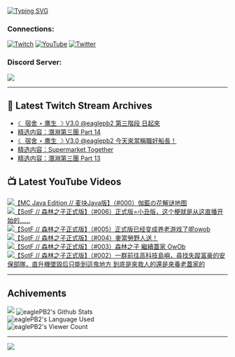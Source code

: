 <!--### Hello people, I'm EaglePB2 - The one who building something for fun 👋
Thank you for standby for this profile.   
The purpose of this profile is coming soon.   
You may come back later, as you wish if this readme.md is updated.   -->

<a href="https://git.io/typing-svg"><img src="https://readme-typing-svg.herokuapp.com?font=Fira+Code&duration=1000&pause=5000&vCenter=true&random=false&width=500&lines=%F0%9F%91%8B+Hello+Everyone%2C+I'm+EaglePB2.;%F0%9F%99%87+Thank+you+for+stopping+by+my+profile.+;%F0%9F%94%AD+%3D%3D%3D%3D+%F0%9F%94%AD;%F0%9F%91%8B+%E4%BD%A0%E5%A5%BD%EF%BC%8C%E6%AD%A1%E8%BF%8E%E4%BE%86%E5%88%B0%E6%88%91%E7%9A%84%E4%BB%A3%E7%A2%BC%E5%BA%AB%E3%80%82;%F0%9F%99%87+%E6%84%9F%E8%AC%9D%E5%89%8D%E4%BE%86%E5%8F%83%E8%A7%80%E5%B0%8F%E5%B1%8B+owo~" alt="Typing SVG" /></a>

### Connections:

[![Twitch](https://img.shields.io/badge/Twitch-9347FF?style=flat-square&logo=twitch&logoColor=white)](https://www.twitch.tv/eaglepb2)
[![YouTube](https://img.shields.io/badge/YouTube-%23FF0000.svg?style=flat-square&logo=YouTube&logoColor=white)](https://www.youtube.com/eaglepb2)
[![Twitter](https://img.shields.io/badge/Twitter-%231DA1F2.svg?style=flat-square&logo=Twitter&logoColor=white)](https://twitter.com/eaglepb2)

### Discord Server:

[![](https://invidget.switchblade.xyz/qKrub9b?theme=dark&language=ch)](https://discord.gg/qKrub9b)

---

## 👾 Latest Twitch Stream Archives
<!-- TWITCH:START -->
- [☾ 宿舍 ⋆ 鹰生 ☽ V3.0 @eaglepb2 第三階段 日起來](https://www.twitch.tv/videos/2230024707)
- [精选内容：潛淵第三團 Part 14](https://www.twitch.tv/videos/2227936134)
- [☾ 宿舍 ⋆ 鹰生 ☽ V3.0 @eaglepb2 今天來當稱職好船長！](https://www.twitch.tv/videos/2227463271)
- [精选内容：Supermarket Together](https://www.twitch.tv/videos/2226849848)
- [精选内容：潛淵第三團 Part 13](https://www.twitch.tv/videos/2226849632)
<!-- TWITCH:END -->



## 📺 Latest YouTube Videos
<!-- YOUTUBE:START -->
<!-- YOUTUBE:END -->

<!-- BEGIN YOUTUBE-CARDS -->
<a href="https://www.youtube.com/watch?v=bX0nqxQZdjk">
  <picture>
    <source media="(prefers-color-scheme: dark)" srcset="https://ytcards.demolab.com/?id=bX0nqxQZdjk&title=%E3%80%90MC+Java+Edition+%2F%2F+%E9%BA%A6%E5%9D%97Java%E7%89%88%E3%80%91%EF%BC%88%23000%EF%BC%89%E4%BC%BD%E8%97%8D%E3%81%AE%E8%8A%B1%E8%A7%A3%E8%B0%9C%E5%9C%B0%E5%9B%BE&lang=zh&timestamp=1724204267&background_color=%230d1117&title_color=%23ffffff&stats_color=%23dedede&max_title_lines=1&width=250&border_radius=5&duration=7076">
    <img src="https://ytcards.demolab.com/?id=bX0nqxQZdjk&title=%E3%80%90MC+Java+Edition+%2F%2F+%E9%BA%A6%E5%9D%97Java%E7%89%88%E3%80%91%EF%BC%88%23000%EF%BC%89%E4%BC%BD%E8%97%8D%E3%81%AE%E8%8A%B1%E8%A7%A3%E8%B0%9C%E5%9C%B0%E5%9B%BE&lang=zh&timestamp=1724204267&background_color=%23ffffff&title_color=%2324292f&stats_color=%2357606a&max_title_lines=1&width=250&border_radius=5&duration=7076" alt="【MC Java Edition // 麦块Java版】（#000）伽藍の花解谜地图" title="【MC Java Edition // 麦块Java版】（#000）伽藍の花解谜地图">
  </picture>
</a>
<a href="https://www.youtube.com/watch?v=4u1Ugl-o12c">
  <picture>
    <source media="(prefers-color-scheme: dark)" srcset="https://ytcards.demolab.com/?id=4u1Ugl-o12c&title=%E3%80%90SotF+%2F%2F+%E6%A3%AE%E6%9E%97%E4%B9%8B%E5%AD%90%E6%AD%A3%E5%BC%8F%E7%89%88%E3%80%91%EF%BC%88%23006%EF%BC%89%E6%AD%A3%E5%BC%8F%E7%89%88%3D%E5%B0%8F%E4%B8%91%E7%89%88%EF%BC%8C%E8%BF%99%E4%B8%AA%E6%A2%97%E5%B0%B1%E6%98%AF%E4%BB%8E%E8%BF%99%E7%9B%B4%E6%92%AD%E5%BC%80%E5%A7%8B%E7%9A%84%E2%80%A6%E2%80%A6&lang=zh&timestamp=1724133117&background_color=%230d1117&title_color=%23ffffff&stats_color=%23dedede&max_title_lines=1&width=250&border_radius=5&duration=18729">
    <img src="https://ytcards.demolab.com/?id=4u1Ugl-o12c&title=%E3%80%90SotF+%2F%2F+%E6%A3%AE%E6%9E%97%E4%B9%8B%E5%AD%90%E6%AD%A3%E5%BC%8F%E7%89%88%E3%80%91%EF%BC%88%23006%EF%BC%89%E6%AD%A3%E5%BC%8F%E7%89%88%3D%E5%B0%8F%E4%B8%91%E7%89%88%EF%BC%8C%E8%BF%99%E4%B8%AA%E6%A2%97%E5%B0%B1%E6%98%AF%E4%BB%8E%E8%BF%99%E7%9B%B4%E6%92%AD%E5%BC%80%E5%A7%8B%E7%9A%84%E2%80%A6%E2%80%A6&lang=zh&timestamp=1724133117&background_color=%23ffffff&title_color=%2324292f&stats_color=%2357606a&max_title_lines=1&width=250&border_radius=5&duration=18729" alt="【SotF // 森林之子正式版】（#006）正式版=小丑版，这个梗就是从这直播开始的……" title="【SotF // 森林之子正式版】（#006）正式版=小丑版，这个梗就是从这直播开始的……">
  </picture>
</a>
<a href="https://www.youtube.com/watch?v=7qRmd1gvjlY">
  <picture>
    <source media="(prefers-color-scheme: dark)" srcset="https://ytcards.demolab.com/?id=7qRmd1gvjlY&title=%E3%80%90SotF+%2F%2F+%E6%A3%AE%E6%9E%97%E4%B9%8B%E5%AD%90%E6%AD%A3%E5%BC%8F%E7%89%88%E3%80%91%EF%BC%88%23005%EF%BC%89%E6%AD%A3%E5%BC%8F%E7%89%88%E5%B7%B2%E7%BB%8F%E5%8F%98%E6%88%90%E5%85%BB%E8%80%81%E6%B8%B8%E6%88%8F%E4%BA%86%E5%91%A2owob&lang=zh&timestamp=1724035836&background_color=%230d1117&title_color=%23ffffff&stats_color=%23dedede&max_title_lines=1&width=250&border_radius=5&duration=10991">
    <img src="https://ytcards.demolab.com/?id=7qRmd1gvjlY&title=%E3%80%90SotF+%2F%2F+%E6%A3%AE%E6%9E%97%E4%B9%8B%E5%AD%90%E6%AD%A3%E5%BC%8F%E7%89%88%E3%80%91%EF%BC%88%23005%EF%BC%89%E6%AD%A3%E5%BC%8F%E7%89%88%E5%B7%B2%E7%BB%8F%E5%8F%98%E6%88%90%E5%85%BB%E8%80%81%E6%B8%B8%E6%88%8F%E4%BA%86%E5%91%A2owob&lang=zh&timestamp=1724035836&background_color=%23ffffff&title_color=%2324292f&stats_color=%2357606a&max_title_lines=1&width=250&border_radius=5&duration=10991" alt="【SotF // 森林之子正式版】（#005）正式版已经变成养老游戏了呢owob" title="【SotF // 森林之子正式版】（#005）正式版已经变成养老游戏了呢owob">
  </picture>
</a>
<a href="https://www.youtube.com/watch?v=AQNIDCOVUJc">
  <picture>
    <source media="(prefers-color-scheme: dark)" srcset="https://ytcards.demolab.com/?id=AQNIDCOVUJc&title=%E3%80%90SotF+%2F%2F+%E6%A3%AE%E6%9E%97%E4%B9%8B%E5%AD%90%E6%AD%A3%E5%BC%8F%E7%89%88%E3%80%91%EF%BC%88%23004%EF%BC%89%E9%BA%A5%E7%95%B6%E5%8B%9E%E9%87%8E%E4%BA%BA%E9%80%81%EF%BC%81&lang=zh&timestamp=1723955110&background_color=%230d1117&title_color=%23ffffff&stats_color=%23dedede&max_title_lines=1&width=250&border_radius=5&duration=10003">
    <img src="https://ytcards.demolab.com/?id=AQNIDCOVUJc&title=%E3%80%90SotF+%2F%2F+%E6%A3%AE%E6%9E%97%E4%B9%8B%E5%AD%90%E6%AD%A3%E5%BC%8F%E7%89%88%E3%80%91%EF%BC%88%23004%EF%BC%89%E9%BA%A5%E7%95%B6%E5%8B%9E%E9%87%8E%E4%BA%BA%E9%80%81%EF%BC%81&lang=zh&timestamp=1723955110&background_color=%23ffffff&title_color=%2324292f&stats_color=%2357606a&max_title_lines=1&width=250&border_radius=5&duration=10003" alt="【SotF // 森林之子正式版】（#004）麥當勞野人送！" title="【SotF // 森林之子正式版】（#004）麥當勞野人送！">
  </picture>
</a>
<a href="https://www.youtube.com/watch?v=vICPcBYy9DQ">
  <picture>
    <source media="(prefers-color-scheme: dark)" srcset="https://ytcards.demolab.com/?id=vICPcBYy9DQ&title=%E3%80%90SotF+%2F%2F+%E6%A3%AE%E6%9E%97%E4%B9%8B%E5%AD%90%E6%AD%A3%E5%BC%8F%E7%89%88%E3%80%91%EF%BC%88%23003%EF%BC%89%E6%A3%AE%E6%9E%97%E4%B9%8B%E5%AD%90+%E7%B9%BC%E7%BA%8C%E8%93%8B%E5%AE%B6+OwOb&lang=zh&timestamp=1723865275&background_color=%230d1117&title_color=%23ffffff&stats_color=%23dedede&max_title_lines=1&width=250&border_radius=5&duration=10979">
    <img src="https://ytcards.demolab.com/?id=vICPcBYy9DQ&title=%E3%80%90SotF+%2F%2F+%E6%A3%AE%E6%9E%97%E4%B9%8B%E5%AD%90%E6%AD%A3%E5%BC%8F%E7%89%88%E3%80%91%EF%BC%88%23003%EF%BC%89%E6%A3%AE%E6%9E%97%E4%B9%8B%E5%AD%90+%E7%B9%BC%E7%BA%8C%E8%93%8B%E5%AE%B6+OwOb&lang=zh&timestamp=1723865275&background_color=%23ffffff&title_color=%2324292f&stats_color=%2357606a&max_title_lines=1&width=250&border_radius=5&duration=10979" alt="【SotF // 森林之子正式版】（#003）森林之子 繼續蓋家 OwOb" title="【SotF // 森林之子正式版】（#003）森林之子 繼續蓋家 OwOb">
  </picture>
</a>
<a href="https://www.youtube.com/watch?v=e0kE-DOrh-A">
  <picture>
    <source media="(prefers-color-scheme: dark)" srcset="https://ytcards.demolab.com/?id=e0kE-DOrh-A&title=%E3%80%90SotF+%2F%2F+%E6%A3%AE%E6%9E%97%E4%B9%8B%E5%AD%90%E6%AD%A3%E5%BC%8F%E7%89%88%E3%80%91%EF%BC%88%23002%EF%BC%89%E4%B8%80%E7%BE%A4%E5%89%8D%E5%BE%80%E9%AB%98%E7%A7%91%E6%8A%80%E5%B3%B6%E5%B6%BC%EF%BC%8C%E5%B0%8B%E6%89%BE%E5%A4%B1%E8%B9%A4%E5%AF%8C%E8%B1%AA%E7%9A%84%E5%AE%89%E4%BF%9D%E9%83%A8%E9%9A%8A%EF%BC%8C%E7%9B%B4%E5%8D%87%E6%A9%9F%E5%A2%9C%E6%AF%80%E5%90%8E%E5%8F%AA%E8%83%BD%E5%88%B0%E9%80%99%E9%AC%BC%E5%9C%B0%E6%96%B9+%E5%88%B0%E5%BA%95%E6%98%AF%E4%BE%86%E6%95%91%E4%BA%BA%E7%9A%84%E9%82%84%E6%98%AF%E4%BE%86%E9%A4%8A%E8%80%81%E8%93%8B%E5%AE%B6%E7%9A%84&lang=zh&timestamp=1723790116&background_color=%230d1117&title_color=%23ffffff&stats_color=%23dedede&max_title_lines=1&width=250&border_radius=5&duration=24676">
    <img src="https://ytcards.demolab.com/?id=e0kE-DOrh-A&title=%E3%80%90SotF+%2F%2F+%E6%A3%AE%E6%9E%97%E4%B9%8B%E5%AD%90%E6%AD%A3%E5%BC%8F%E7%89%88%E3%80%91%EF%BC%88%23002%EF%BC%89%E4%B8%80%E7%BE%A4%E5%89%8D%E5%BE%80%E9%AB%98%E7%A7%91%E6%8A%80%E5%B3%B6%E5%B6%BC%EF%BC%8C%E5%B0%8B%E6%89%BE%E5%A4%B1%E8%B9%A4%E5%AF%8C%E8%B1%AA%E7%9A%84%E5%AE%89%E4%BF%9D%E9%83%A8%E9%9A%8A%EF%BC%8C%E7%9B%B4%E5%8D%87%E6%A9%9F%E5%A2%9C%E6%AF%80%E5%90%8E%E5%8F%AA%E8%83%BD%E5%88%B0%E9%80%99%E9%AC%BC%E5%9C%B0%E6%96%B9+%E5%88%B0%E5%BA%95%E6%98%AF%E4%BE%86%E6%95%91%E4%BA%BA%E7%9A%84%E9%82%84%E6%98%AF%E4%BE%86%E9%A4%8A%E8%80%81%E8%93%8B%E5%AE%B6%E7%9A%84&lang=zh&timestamp=1723790116&background_color=%23ffffff&title_color=%2324292f&stats_color=%2357606a&max_title_lines=1&width=250&border_radius=5&duration=24676" alt="【SotF // 森林之子正式版】（#002）一群前往高科技島嶼，尋找失蹤富豪的安保部隊，直升機墜毀后只能到這鬼地方 到底是來救人的還是來養老蓋家的" title="【SotF // 森林之子正式版】（#002）一群前往高科技島嶼，尋找失蹤富豪的安保部隊，直升機墜毀后只能到這鬼地方 到底是來救人的還是來養老蓋家的">
  </picture>
</a>
<!-- END YOUTUBE-CARDS -->

---

## Achivements
[![](https://github-profile-trophy.vercel.app/?username=eaglepb2&theme=monokai&no-bg=true&&title=Repositories,Issues,Commit,MultiLanguage)](https://github.com/anuraghazra/github-readme-stats)
<img align="center" alt="eaglePB2's Github Stats" src="https://github-readme-stats.vercel.app/api?username=eaglePB2&show_icons=true&hide_border=true&theme=merko" />
<br>
<img align="center" alt="eaglePB2's Language Used" src="https://github-readme-stats.vercel.app/api/top-langs/?username=eaglePB2&show_icons=true&hide_border=true&theme=merko&layout=compact&langs_count=8" />
<br>
<img align="center" alt="eaglePB2's Viewer Count" src="https://visitcount.itsvg.in/api?id=eaglepb2&label=Profile%20Views&color=3&icon=5&pretty=true" />

<hr>

<!-- RANDOMQUOTE:START -->
![](https://quotes-github-readme.vercel.app/api?type=horizontal&theme=merko)
<!-- RANDOMQUOTE:END -->


<!--
       _____   _   _   _____       _____   _   _   ____   
      |_   _| | | | | |  ___|     |  ___| | \ | | |  _  \  
        | |   | |_| | | |___      | |___  |  \| | | | | | 
        | |   |  _  | |  ___|     |  ___| |     | | | | | 
        | |   | | | | | |___      | |___  | |\  | | |_| | 
        |_|   |_| |_| |_____|     |_____| |_| \_| |____ / 
      
-->
